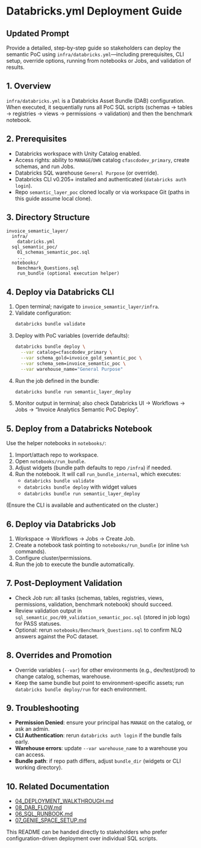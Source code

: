 ﻿# Databricks.yml Deployment Guide

## Updated Prompt
Provide a detailed, step-by-step guide so stakeholders can deploy the semantic PoC using `infra/databricks.yml`—including prerequisites, CLI setup, override options, running from notebooks or Jobs, and validation of results.

## 1. Overview
`infra/databricks.yml` is a Databricks Asset Bundle (DAB) configuration. When executed, it sequentially runs all PoC SQL scripts (schemas → tables → registries → views → permissions → validation) and then the benchmark notebook.

## 2. Prerequisites
- Databricks workspace with Unity Catalog enabled.
- Access rights: ability to `MANAGE`/`OWN` catalog `cfascdodev_primary`, create schemas, and run Jobs.
- Databricks SQL warehouse `General Purpose` (or override).
- Databricks CLI v0.205+ installed and authenticated (`databricks auth login`).
- Repo `semantic_layer_poc` cloned locally or via workspace Git (paths in this guide assume local clone).

## 3. Directory Structure
```
invoice_semantic_layer/
  infra/
    databricks.yml
  sql_semantic_poc/
    01_schemas_semantic_poc.sql
    ...
  notebooks/
    Benchmark_Questions.sql
    run_bundle (optional execution helper)
```

## 4. Deploy via Databricks CLI
1. Open terminal; navigate to `invoice_semantic_layer/infra`.
2. Validate configuration:
   ```bash
   databricks bundle validate
   ```
3. Deploy with PoC variables (override defaults):
   ```bash
   databricks bundle deploy \
     --var catalog=cfascdodev_primary \
     --var schema_gold=invoice_gold_semantic_poc \
     --var schema_sem=invoice_semantic_poc \
     --var warehouse_name="General Purpose"
   ```
4. Run the job defined in the bundle:
   ```bash
   databricks bundle run semantic_layer_deploy
   ```
5. Monitor output in terminal; also check Databricks UI → Workflows → Jobs → “Invoice Analytics Semantic PoC Deploy”.

## 5. Deploy from a Databricks Notebook
Use the helper notebooks in `notebooks/`:
1. Import/attach repo to workspace.
2. Open `notebooks/run_bundle`.
3. Adjust widgets (bundle path defaults to repo `/infra`) if needed.
4. Run the notebook. It will call `run_bundle_internal`, which executes:
   - `databricks bundle validate`
   - `databricks bundle deploy` with widget values
   - `databricks bundle run semantic_layer_deploy`

(Ensure the CLI is available and authenticated on the cluster.)

## 6. Deploy via Databricks Job
1. Workspace → Workflows → Jobs → Create Job.
2. Create a notebook task pointing to `notebooks/run_bundle` (or inline `%sh` commands).
3. Configure cluster/permissions.
4. Run the job to execute the bundle automatically.

## 7. Post-Deployment Validation
- Check Job run: all tasks (schemas, tables, registries, views, permissions, validation, benchmark notebook) should succeed.
- Review validation output in `sql_semantic_poc/09_validation_semantic_poc.sql` (stored in job logs) for PASS statuses.
- Optional: rerun `notebooks/Benchmark_Questions.sql` to confirm NLQ answers against the PoC dataset.

## 8. Overrides and Promotion
- Override variables (`--var`) for other environments (e.g., dev/test/prod) to change catalog, schemas, warehouse.
- Keep the same bundle but point to environment-specific assets; run `databricks bundle deploy/run` for each environment.

## 9. Troubleshooting
- **Permission Denied**: ensure your principal has `MANAGE` on the catalog, or ask an admin.
- **CLI Authentication**: rerun `databricks auth login` if the bundle fails early.
- **Warehouse errors**: update `--var warehouse_name` to a warehouse you can access.
- **Bundle path**: if repo path differs, adjust `bundle_dir` (widgets or CLI working directory).

## 10. Related Documentation
- [04_DEPLOYMENT_WALKTHROUGH.md](../docs/04_DEPLOYMENT_WALKTHROUGH.md)
- [08_DAB_FLOW.md](../docs/08_DAB_FLOW.md)
- [06_SQL_RUNBOOK.md](../docs/06_SQL_RUNBOOK.md)
- [07_GENIE_SPACE_SETUP.md](../docs/07_GENIE_SPACE_SETUP.md)

This README can be handed directly to stakeholders who prefer configuration-driven deployment over individual SQL scripts.
